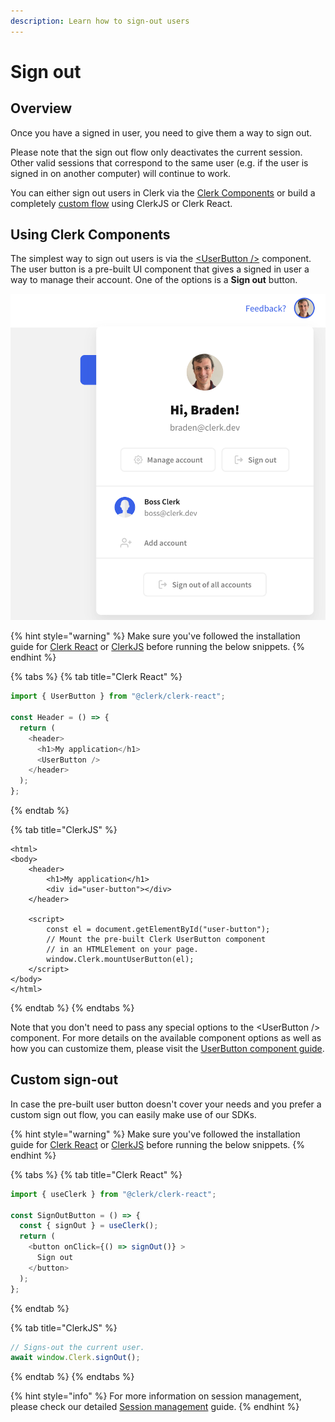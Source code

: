 ```yaml
---
description: Learn how to sign-out users
---
```


# Sign out

## Overview

Once you have a signed in user, you need to give them a way to sign out.

Please note that the sign out flow only deactivates the current session. Other valid sessions that correspond to the same user \(e.g. if the user is signed in on another computer\) will continue to work.

You can either sign out users in Clerk via the [Clerk Components](popular-guides-sign-out.md#using-clerk-components) or build a completely [custom flow](popular-guides-sign-out.md#custom-sign-out) using ClerkJS or Clerk React.

## Using Clerk Components

The simplest way to sign out users is via the [&lt;UserButton /&gt;](../components/user-button.md) component. The user button is a pre-built UI component that gives a signed in user a way to manage their account. One of the options is a **Sign out** button.

![Clerk&apos;s open User Button.](../.gitbook/assets/screen-shot-2021-07-28-at-11.51.32-pm.png)

{% hint style="warning" %}
Make sure you've followed the installation guide for [Clerk React](../reference/clerk-react/installation.md) or [ClerkJS](../reference/clerkjs/installation.md) before running the below snippets.
{% endhint %}

{% tabs %}
{% tab title="Clerk React" %}
```javascript
import { UserButton } from "@clerk/clerk-react";

const Header = () => {
  return (
    <header>
      <h1>My application</h1>
      <UserButton />
    </header>
  );
};
```
{% endtab %}

{% tab title="ClerkJS" %}
```markup
<html>
<body>
    <header>
        <h1>My application</h1>
        <div id="user-button"></div>
    </header>
    
    <script>
        const el = document.getElementById("user-button");
        // Mount the pre-built Clerk UserButton component
        // in an HTMLElement on your page. 
        window.Clerk.mountUserButton(el);
    </script>
</body>
</html>
```
{% endtab %}
{% endtabs %}

Note that you don't need to pass any special options to the &lt;UserButton /&gt; component. For more details on the available component options as well as how you can customize them, please visit the [UserButton component guide](../components/user-button.md).

## Custom sign-out

In case the pre-built user button doesn't cover your needs and you prefer a custom sign out flow, you can easily make use of our SDKs.

{% hint style="warning" %}
Make sure you've followed the installation guide for [Clerk React](../reference/clerk-react/installation.md) or [ClerkJS](../reference/clerkjs/installation.md) before running the below snippets.
{% endhint %}

{% tabs %}
{% tab title="Clerk React" %}
```javascript
import { useClerk } from "@clerk/clerk-react";

const SignOutButton = () => {
  const { signOut } = useClerk();
  return (
    <button onClick={() => signOut()} >
      Sign out
    </button>
  );
};
```
{% endtab %}

{% tab title="ClerkJS" %}
```javascript
// Signs-out the current user.
await window.Clerk.signOut();
```
{% endtab %}
{% endtabs %}

{% hint style="info" %}
For more information on session management, please check our detailed [Session management](../main-concepts/session-management.md) guide.
{% endhint %}

